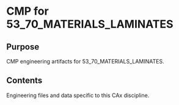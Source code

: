 # CMP for 53_70_MATERIALS_LAMINATES

## Purpose
CMP engineering artifacts for 53_70_MATERIALS_LAMINATES.

## Contents
Engineering files and data specific to this CAx discipline.
